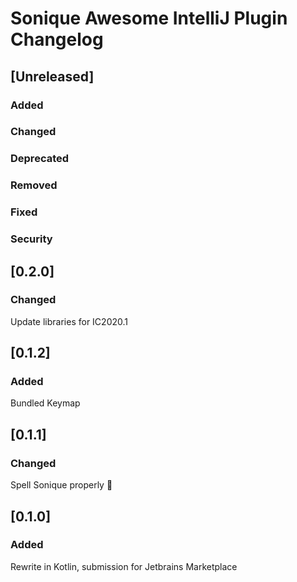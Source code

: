 <!-- Keep a Changelog guide -> https://keepachangelog.com -->

# Sonique Awesome IntelliJ Plugin Changelog

## [Unreleased]
### Added

### Changed

### Deprecated

### Removed

### Fixed

### Security
## [0.2.0]
### Changed
Update libraries for IC2020.1

## [0.1.2]
### Added
Bundled Keymap

## [0.1.1]
### Changed
Spell Sonique properly :facepalm:

## [0.1.0]
### Added
Rewrite in Kotlin, submission for Jetbrains Marketplace 

